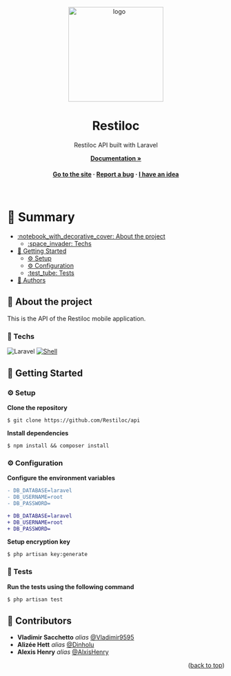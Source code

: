 <a name="readme-top"></a>

<div align="center">

  <img src="https://cdn.alexishenry.eu/public/images/logo.png" alt="logo" width="220" height="auto" />
  <h1>Restiloc</h1>
  
  <p>
    Restiloc API built with Laravel
  </p>

<a href="https://github.com/Restiloc/docs/tree/master/api"><strong>Documentation »</strong></a>

<h4>
    <a href="https://restiloc.space">Go to the site</a>
  <span> · </span>
    <a href="https://github.com/Restiloc/api/issues">Report a bug</a>
  <span> · </span>
    <a href="https://github.com/Restiloc/api/issues">I have an idea</a>
  </h4>
</div>

<br/>

# :notebook_with_decorative_cover: Summary

- [:notebook\_with\_decorative\_cover: About the project](#star2-about-the-project)
  * [:space\_invader: Techs](#space_invader-techs)
- [:toolbox: Getting Started](#toolbox-getting-started)
  * [:gear: Setup](#gear-setup)
  * [:gear: Configuration](#gear-config)
  * [:test\_tube: Tests](#test_tube-tests)
- [:wave: Authors](#wave-authors)

## :star2: About the project

This is the API of the Restiloc mobile application.

### :space_invader: Techs

![Laravel](https://img.shields.io/badge/laravel%20-hotpink.svg?&style=for-the-badge&logo=laravel&color=gray)
[![Shell](https://img.shields.io/badge/bash%20-hotpink.svg?&style=for-the-badge&logo=gnu-bash&logoColor=4EAA25&color=gray)]()

## :toolbox: Getting Started

### :gear: Setup

**Clone the repository**

```
$ git clone https://github.com/Restiloc/api
```

**Install dependencies**

```
$ npm install && composer install
```

### :gear: Configuration

**Configure the environment variables**

```diff
- DB_DATABASE=laravel
- DB_USERNAME=root
- DB_PASSWORD=

+ DB_DATABASE=laravel
+ DB_USERNAME=root
+ DB_PASSWORD=
```

**Setup encryption key**

```
$ php artisan key:generate
```

### :test_tube: Tests

**Run the tests using the following command**

```bash
$ php artisan test
```

## :wave: Contributors

* **Vladimir Sacchetto** _alias_ [@Vladimir9595](https://github.com/Vladimir9595)
* **Alizée Hett** _alias_ [@Dinholu](https://github.com/Dinholu)
* **Alexis Henry** _alias_ [@AlxisHenry](https://github.com/AlxisHenry)

<p align="right">(<a href="#readme-top">back to top</a>)</p>